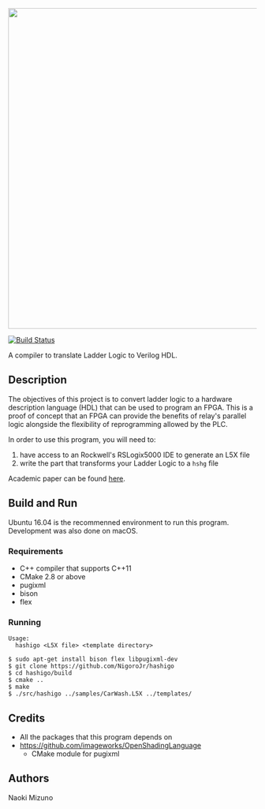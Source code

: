 <div align="center">
  <img width=650px src="https://raw.githubusercontent.com/NigoroJr/hashigo/master/misc/logo.png" />
</div>

[![Build Status](https://travis-ci.org/NigoroJr/hashigo.svg)](https://travis-ci.org/NigoroJr/hashigo)

A compiler to translate Ladder Logic to Verilog HDL.

## Description
The objectives of this project is to convert ladder logic to a hardware
description language (HDL) that can be used to program an FPGA. This is a
proof of concept that an FPGA can provide the benefits of relay's parallel
logic alongside the flexibility of reprogramming allowed by the PLC.

In order to use this program, you will need to:

1. have access to an Rockwell's RSLogix5000 IDE to generate an L5X file
2. write the part that transforms your Ladder Logic to a `hshg` file

Academic paper can be found
[here](http://www.users.miamioh.edu/jamiespa/html_papers/escs_17.pdf).

## Build and Run

Ubuntu 16.04 is the recommenned environment to run this program. Development
was also done on macOS.

### Requirements
- C++ compiler that supports C++11
- CMake 2.8 or above
- pugixml
- bison
- flex

### Running

```
Usage:
  hashigo <L5X file> <template directory>
```

```console
$ sudo apt-get install bison flex libpugixml-dev
$ git clone https://github.com/NigoroJr/hashigo
$ cd hashigo/build
$ cmake ..
$ make
$ ./src/hashigo ../samples/CarWash.L5X ../templates/
```

## Credits
- All the packages that this program depends on
- https://github.com/imageworks/OpenShadingLanguage
  - CMake module for pugixml

## Authors
Naoki Mizuno
